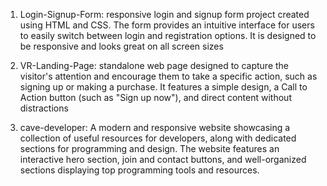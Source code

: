 1. Login-Signup-Form: responsive login and signup form project created using HTML and CSS. The form provides an intuitive interface for users to easily switch between login and registration options. It is designed to be responsive and looks great on all screen sizes


2. VR-Landing-Page:  standalone web page designed to capture the visitor's attention and encourage them to take a specific action, such as signing up or making a purchase. It features a simple design, a Call to Action button (such as "Sign up now"), and direct content without distractions


3. cave-developer: A modern and responsive website showcasing a collection of useful resources for developers, along with dedicated sections for programming and design. The website features an interactive hero section, join and contact buttons, and well-organized sections displaying top programming tools and resources.




